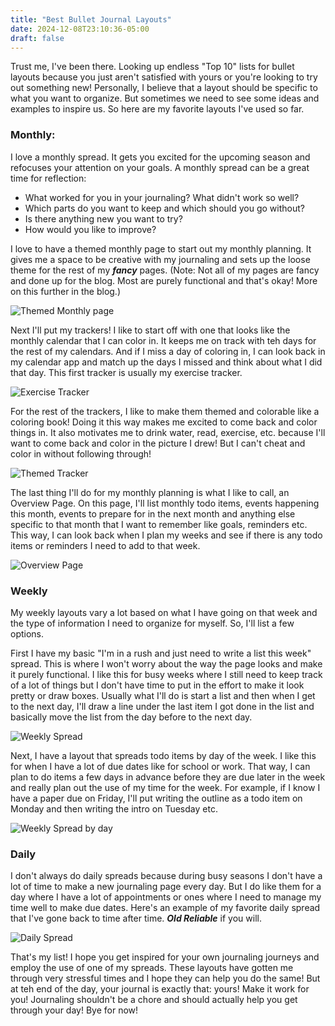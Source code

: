 ```yaml
---
title: "Best Bullet Journal Layouts"
date: 2024-12-08T23:10:36-05:00
draft: false
---
```



Trust me, I've been there. Looking up endless "Top 10" lists for bullet layouts because you just aren't satisfied with yours or you're looking to try out something new! Personally, I believe that a layout should be specific to what you want to organize. But sometimes we need to see some ideas and examples to inspire us. So here are my favorite layouts I've used so far. 

### Monthly: 
I love a monthly spread. It gets you excited for the upcoming season and refocuses your attention on your goals. A monthly spread can be a great time for reflection: 
- What worked for you in your journaling? What didn't work so well? 
- Which parts do you want to keep and which should you go without? 
- Is there anything new you want to try? 
- How would you like to improve? 

I love to have a themed monthly page to start out my monthly planning. It gives me a space to be creative with my journaling and sets up the loose theme for the rest of my ***fancy*** pages. (Note: Not all of my pages are fancy and done up for the blog. Most are purely functional and that's okay! More on this further in the blog.)

![Themed Monthly page](./monthly_themed.jpg)

Next I'll put my trackers! I like to start off with one that looks like the monthly calendar that I can color in. It keeps me on track with teh days for the rest of my calendars. And if I miss a day of coloring in, I can look back in my calendar app and match up the days I missed and think about what I did that day. This first tracker is usually my exercise tracker. 

![Exercise Tracker](./exercise_tracker.jpg)

For the rest of the trackers, I like to make them themed and colorable like a coloring book! Doing it this way makes me excited to come back and color things in. It also motivates me to drink water, read, exercise, etc. because I'll want to come back and color in the picture I drew! But I can't cheat and color in without following through! 

![Themed Tracker](./Themed_tracker.jpg)

The last thing I'll do for my monthly planning is what I like to call, an Overview Page. On this page, I'll list monthly todo items, events happening this month, events to prepare for in the next month and anything else specific to that month that I want to remember like goals, reminders etc. This way, I can look back when I plan my weeks and see if there is any todo items or reminders I need to add to that week.

![Overview Page](./overview_page.jpg)

### Weekly

My weekly layouts vary a lot based on what I have going on that week and the type of information I need to organize for myself. So, I'll list a few options. 

First I have my basic "I'm in a rush and just need to write a list this week" spread. This is where I won't worry about the way the page looks and make it purely functional. I like this for busy weeks where I still need to keep track of a lot of things but I don't have time to put in the effort to make it look pretty or draw boxes. Usually what I'll do is start a list and then when I get to the next day, I'll draw a line under the last item I got done in the list and basically move the list from the day before to the next day. 

![Weekly Spread](./weekly_spread.jpg)

Next, I have a layout that spreads todo items by day of the week. I like this for when I have a lot of due dates like for school or work. That way, I can plan to do items a few days in advance before they are due later in the week and really plan out the use of my time for the week. For example, if I know I have a paper due on Friday, I'll put writing the outline as a todo item on Monday and then writing the intro on Tuesday etc. 

![Weekly Spread by day](./week_by_day.jpg)

### Daily

I don't always do daily spreads because during busy seasons I don't have a lot of time to make a new journaling page every day. But I do like them for a day where I have a lot of appointments or ones where I need to manage my time well to make due dates. Here's an example of my favorite daily spread that I've gone back to time after time. ***Old Reliable*** if you will. 

![Daily Spread](./daily_spread.jpg)

That's my list! I hope you get inspired for your own journaling journeys and employ the use of one of my spreads. These layouts have gotten me through very stressful times and I hope they can help you do the same! But at teh end of the day, your journal is exactly that: yours! Make it work for you! Journaling shouldn't be a chore and should actually help you get through your day! Bye for now! 